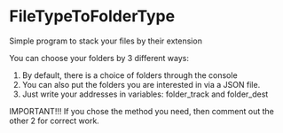 # FileTypeToFolderType
Simple program to stack your files by their extension

You can choose your folders by 3 different ways:

1) By default, there is a choice of folders through the console
2) You can also put the folders you are interested in via a JSON file.
3) Just write your addresses in variables: folder_track and folder_dest

IMPORTANT!!!  If you chose the method you need, then comment out the other 2 for correct work.
